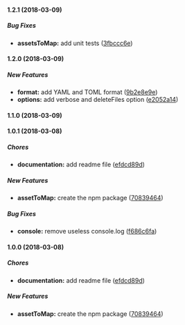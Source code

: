 #### 1.2.1 (2018-03-09)

##### Bug Fixes

* **assetsToMap:**  add unit tests ([3fbccc6e](https://github.com/ekino/webpack-plugin-assets-to-map/commit/3fbccc6e8bfca89df6e7a0d853400e44413b9be7))

#### 1.2.0 (2018-03-09)

##### New Features

* **format:**  add YAML and TOML format ([9b2e8e9e](https://github.com/ekino/webpack-plugin-assets-to-map/commit/9b2e8e9e97e4147252d60861f48a7f96f1dbbe3c))
* **options:**  add verbose and deleteFiles option ([e2052a14](https://github.com/ekino/webpack-plugin-assets-to-map/commit/e2052a142557c0bcbe092dad2473a5f8d8508f8b))

#### 1.1.0 (2018-03-09)

#### 1.0.1 (2018-03-08)

##### Chores

* **documentation:**  add readme file ([efdcd89d](https://github.com/ekino/webpack-plugin-assets-to-map/commit/efdcd89d4d599b5a653bd65b94d0873b38844e5e))

##### New Features

* **assetToMap:**  create the npm package ([70839464](https://github.com/ekino/webpack-plugin-assets-to-map/commit/70839464d7d2a7ab14477105813bff77a67c504f))

##### Bug Fixes

* **console:**  remove useless console.log ([f686c6fa](https://github.com/ekino/webpack-plugin-assets-to-map/commit/f686c6fabbd40a00d4590f566ad8f95d263f8743))

#### 1.0.0 (2018-03-08)

##### Chores

* **documentation:**  add readme file ([efdcd89d](https://github.com/ekino/webpack-plugin-assets-to-map/commit/efdcd89d4d599b5a653bd65b94d0873b38844e5e))

##### New Features

* **assetToMap:**  create the npm package ([70839464](https://github.com/ekino/webpack-plugin-assets-to-map/commit/70839464d7d2a7ab14477105813bff77a67c504f))

